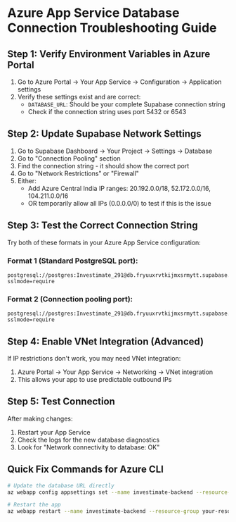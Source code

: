 # Azure App Service Database Connection Troubleshooting Guide

## Step 1: Verify Environment Variables in Azure Portal
1. Go to Azure Portal → Your App Service → Configuration → Application settings
2. Verify these settings exist and are correct:
   - `DATABASE_URL`: Should be your complete Supabase connection string
   - Check if the connection string uses port 5432 or 6543

## Step 2: Update Supabase Network Settings
1. Go to Supabase Dashboard → Your Project → Settings → Database
2. Go to "Connection Pooling" section
3. Find the connection string - it should show the correct port
4. Go to "Network Restrictions" or "Firewall"
5. Either:
   - Add Azure Central India IP ranges: 20.192.0.0/18, 52.172.0.0/16, 104.211.0.0/16
   - OR temporarily allow all IPs (0.0.0.0/0) to test if this is the issue

## Step 3: Test the Correct Connection String
Try both of these formats in your Azure App Service configuration:

### Format 1 (Standard PostgreSQL port):
```
postgresql://postgres:Investimate_291@db.fryuuxrvtkijmxsrmytt.supabase.co:5432/postgres?sslmode=require
```

### Format 2 (Connection pooling port):
```
postgresql://postgres:Investimate_291@db.fryuuxrvtkijmxsrmytt.supabase.co:6543/postgres?sslmode=require
```

## Step 4: Enable VNet Integration (Advanced)
If IP restrictions don't work, you may need VNet integration:
1. Azure Portal → Your App Service → Networking → VNet integration
2. This allows your app to use predictable outbound IPs

## Step 5: Test Connection
After making changes:
1. Restart your App Service
2. Check the logs for the new database diagnostics
3. Look for "Network connectivity to database: OK"

## Quick Fix Commands for Azure CLI
```bash
# Update the database URL directly
az webapp config appsettings set --name investimate-backend --resource-group your-resource-group --settings DATABASE_URL="postgresql://postgres:Investimate_291@db.fryuuxrvtkijmxsrmytt.supabase.co:5432/postgres?sslmode=require"

# Restart the app
az webapp restart --name investimate-backend --resource-group your-resource-group
```

